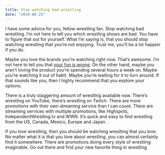 ```yaml
---
title: Stop watching bad wrestling
date: "2019-06-25"
---
```


I have some advice for you, fellow wrestling fan. Stop watching bad wrestling. I’m not here to tell you which wrestling shows are bad. You have to figure that out for yourself. What I’m saying is, that you should stop watching wrestling that you’re not enjoying. Trust me, you’ll be a lot happier if you do.

Maybe you love the brands you’re watching right now. That’s awesome. I’m not here to tell you that [your fun is wrong](../your-fun-is-not-wrong). On the other hand, maybe you aren’t loving the product you’re spending several hours a week on. Maybe you’re watching it out of habit. Maybe you’re waiting for it to turn around. If that sounds like you, then I highly recommend that you explore your options.

There is a truly staggering amount of wrestling available now. There’s wrestling on YouTube, there’s wrestling on Twitch. There are more promotions with their own streaming service than I can count. There are streaming services with multiple promotions, like Highspots, IndependentWrestling.tv and WWN. It’s quick and easy to find wrestling from the US, Canada, Mexico, Europe and Japan.

If you love wrestling, then you should be watching wreslting that you love. No matter what it is that you love about wrestling, you can almost certainly find it somewhere. There are promotions doing every style of wrestling imaginable. Go out there and find your new favorite thing in wrestling
